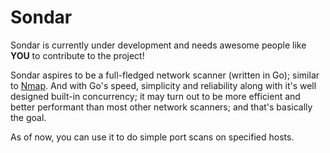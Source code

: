 # Sondar

Sondar is currently under development and needs awesome people like **YOU** to contribute to the project!

Sondar aspires to be a full-fledged network scanner (written in Go); similar to [Nmap](https://github.com/nmap/nmap). And with Go's speed, simplicity and reliability along with it's well designed built-in concurrency; it may turn out to be more efficient and better performant than most other network scanners; and that's basically the goal.

As of now, you can use it to do simple port scans on specified hosts.
